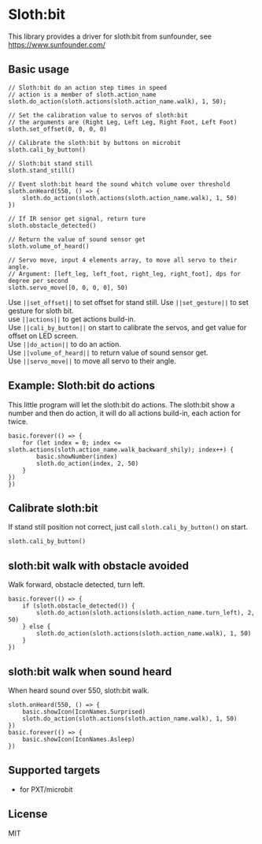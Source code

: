 # Sloth:bit
This library provides a driver for sloth:bit from sunfounder, see https://www.sunfounder.com/


## Basic usage

```blocks
// Sloth:bit do an action step times in speed  
// action is a member of sloth.action_name  
sloth.do_action(sloth.actions(sloth.action_name.walk), 1, 50);  

// Set the calibration value to servos of sloth:bit  
// the arguments are (Right Leg, Left Leg, Right Foot, Left Foot)  
sloth.set_offset(0, 0, 0, 0)

// Calibrate the sloth:bit by buttons on microbit  
sloth.cali_by_button()  

// Sloth:bit stand still  
sloth.stand_still()  

// Event sloth:bit heard the sound whitch volume over threshold  
sloth.onHeard(550, () => {
    sloth.do_action(sloth.actions(sloth.action_name.walk), 1, 50)
})  

// If IR sensor get signal, return ture  
sloth.obstacle_detected()  
  
// Return the value of sound sensor get  
sloth.volume_of_heard()  

// Servo move, input 4 elements array, to move all servo to their angle. 
// Argument: [left_leg, left_foot, right_leg, right_foot], dps for degree per second  
sloth.servo_move([0, 0, 0, 0], 50)  
```

Use ``||set_offset||`` to set offset for stand still.
Use ``||set_gesture||`` to set gesture for sloth bit.  
use ``||actions||`` to get actions build-in.  
Use ``||cali_by_button||`` on start to calibrate the servos, and get value for offset on LED screen.  
Use ``||do_action||`` to do an action.  
Use ``||volume_of_heard||`` to return value of sound sensor get.  
Use ``||servo_move||`` to move all servo to their angle.  

## Example: Sloth:bit do actions

This little program will let the sloth:bit do actions.
The sloth:bit show a number and then do action, it will do all actions build-in, each action for twice.

```blocks
basic.forever(() => {
    for (let index = 0; index <= sloth.actions(sloth.action_name.walk_backward_shily); index++) {
        basic.showNumber(index)
        sloth.do_action(index, 2, 50)
    }
})
})
```

## Calibrate sloth:bit

If stand still position not correct, just call ``sloth.cali_by_button()`` on start.

```blocks
sloth.cali_by_button()
```


## sloth:bit walk with obstacle avoided

Walk forward, obstacle detected, turn left.

```blocks
basic.forever(() => {
    if (sloth.obstacle_detected()) {
        sloth.do_action(sloth.actions(sloth.action_name.turn_left), 2, 50)
    } else {
        sloth.do_action(sloth.actions(sloth.action_name.walk), 1, 50)
    }
})
```  

## sloth:bit walk when sound heard

When heard sound over 550, sloth:bit walk.

```blocks
sloth.onHeard(550, () => {
    basic.showIcon(IconNames.Surprised)
    sloth.do_action(sloth.actions(sloth.action_name.walk), 1, 50)
})
basic.forever(() => {
    basic.showIcon(IconNames.Asleep)
})

```

## Supported targets

* for PXT/microbit


## License

MIT


